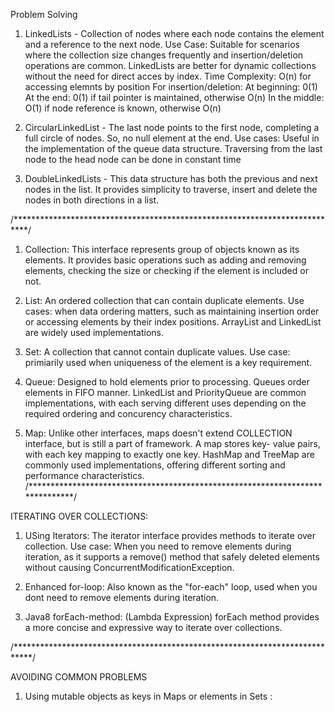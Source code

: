 Problem Solving

1. LinkedLists - Collection of nodes where each node contains the element and a reference to the next node. 
				 Use Case: Suitable for scenarios where the collection size changes frequently and insertion/deletion operations are common. LinkedLists are better for dynamic collections without the need for direct acces by index. 
				 Time Complexity: O(n) for accessing elemnts by position
				 				  For insertion/deletion:
				 				  	At beginning: 0(1)
				 				  	At the end: 0(1) if tail pointer is maintained, otherwise O(n)
				 				  	In the middle: O(1) if node reference is known, otherwise O(n)

2. CircularLinkedList - The last node points to the first node, completing a full circle of nodes. So, no null 
						element at the end.
						Use cases: Useful in the implementation of the queue data structure. 
						Traversing from the last node to the head node can be done in constant time
3. DoubleLinkedLists - This data structure has both the previous and next nodes in the list. It provides 
						simplicity to traverse, insert and delete the nodes in both directions in a list. 


/***************************************************************************/

1. Collection: This interface represents group of objects known as its elements. It provides basic operations such as adding and removing elements, checking the size or checking if the element is included or not. 

2. List: An ordered collection that can contain duplicate elements. Use cases: when data ordering matters, such as maintaining insertion order or accessing elements by their index positions. ArrayList and LinkedList are widely used implementations. 

3. Set: A collection that cannot contain duplicate values. Use case: primiarily used when uniqueness of the element is a key requirement. 

4. Queue: Designed to hold elements prior to processing. Queues order elements in FIFO manner. LinkedList and PriorityQueue are common implementations, with each serving different uses depending on the required ordering and concurency characteristics. 

5. Map: Unlike other interfaces, maps doesn't extend COLLECTION interface, but is still a part of framework. A map stores key- value pairs, with each key mapping to exactly one key. HashMap and TreeMap are commonly used implementations, offering different sorting and performance characteristics.
/******************************************************************************/

ITERATING OVER COLLECTIONS:

1. USing Iterators: The iterator interface provides methods to iterate over collection. Use case: When you need to remove elements during iteration, as it supports a remove() method that safely deleted elements without causing ConcurrentModificationException.

2. Enhanced for-loop: Also known as the "for-each" loop, used when you dont need to remove elements during iteration. 

3. Java8 forEach-method: (Lambda Expression) forEach method provides a more concise and expressive way to iterate over collections. 

/****************************************************************************/

AVOIDING COMMON PROBLEMS

1. Using mutable objects as keys in Maps or elements in Sets : 




















